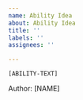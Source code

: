 ```yaml
---
name: Ability Idea
about: Ability Idea
title: ''
labels: ''
assignees: ''

---
```


```
[ABILITY-TEXT]
```

Author: [NAME]
